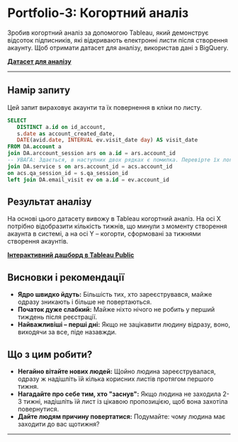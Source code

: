 # Portfolio-3: Когортний аналіз

Зробив когортний аналіз за допомогою Tableau, який демонструє відсоток підписників, які відкривають електронні листи після створення акаунту. Щоб отримати датасет для аналізу, використав дані з BigQuery.

**[Датасет для аналізу](https://drive.google.com/file/d/1MnecUS4FoGDREN37fd_FCZJkIZ6G66FA/view?usp=sharing)**

---

## Намір запиту

Цей запит вираховує акаунти та їх повернення в кліки по листу.

```sql
SELECT
   DISTINCT a.id on id_account,
   s.date as account_created_date,
   DATE(avid.date, INTERVAL ev.visit_date day) AS visit_date
FROM DA.account a
join DA.arccount_session ars on a.id = ars.account_id
-- УВАГА: Здається, в наступних двох рядках є помилка. Перевірте їх логіку.
join DA.service s on ars.account_id = acs.account_id
on acs.qa_session_id = s.qa_session_id
left join DA.email_visit ev on a.id = ev.account_id
```

## Результат аналізу

На основі цього датасету вивожу в Tableau когортний аналіз. На осі Х потрібно відобразити кількість тижнів, що минули з моменту створення акаунта в системі, а на осі Y – когорти, сформовані за тижнями створення акаунтів.

**[Інтерактивний дашборд в Tableau Public](https://public.tableau.com/app/profile/oleksandr.oleksandr7187/viz/_17518209021980/sheet1)**

## Висновки і рекомендації

* **Ядро швидко йдуть:** Більшість тих, хто зареєструвався, майже одразу зникають і більше не повертаються.
* **Початок дуже слабкий:** Майже ніхто нічого не робить у перший тиждень після реєстрації.
* **Найважливіші – перші дні:** Якщо не зацікавити людину відразу, воно, виходячи за все, піде назавжди.

## Що з цим робити?

* **Негайно вітайте нових людей:** Щойно людина зареєструвалася, одразу ж надішліть їй кілька корисних листів протягом першого тижня.
* **Нагадайте про себе тим, хто "заснув":** Якщо людина не заходила 2-3 тижні, надішліть їй лист із цікавою пропозицією, щоб вона захотіла повернутися.
* **Дайте людям причину повертатися:** Подумайте: чому людина має заходити до вас щотижня?

---

